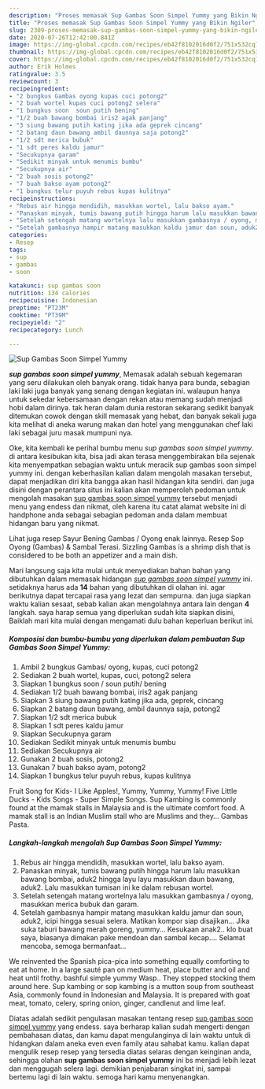 ```yaml
---
description: "Proses memasak Sup Gambas Soon Simpel Yummy yang Bikin Ngiler"
title: "Proses memasak Sup Gambas Soon Simpel Yummy yang Bikin Ngiler"
slug: 2309-proses-memasak-sup-gambas-soon-simpel-yummy-yang-bikin-ngiler
date: 2020-07-26T12:42:00.841Z
image: https://img-global.cpcdn.com/recipes/eb42f8102016d0f2/751x532cq70/sup-gambas-soon-simpel-yummy-foto-resep-utama.jpg
thumbnail: https://img-global.cpcdn.com/recipes/eb42f8102016d0f2/751x532cq70/sup-gambas-soon-simpel-yummy-foto-resep-utama.jpg
cover: https://img-global.cpcdn.com/recipes/eb42f8102016d0f2/751x532cq70/sup-gambas-soon-simpel-yummy-foto-resep-utama.jpg
author: Erik Holmes
ratingvalue: 3.5
reviewcount: 3
recipeingredient:
- "2 bungkus Gambas oyong kupas cuci potong2"
- "2 buah wortel kupas cuci potong2 selera"
- "1 bungkus soon  soun putih bening"
- "1/2 buah bawang bombai iris2 agak panjang"
- "3 siung bawang putih kating jika ada geprek cincang"
- "2 batang daun bawang ambil daunnya saja potong2"
- "1/2 sdt merica bubuk"
- "1 sdt peres kaldu jamur"
- "Secukupnya garam"
- "Sedikit minyak untuk menumis bumbu"
- "Secukupnya air"
- "2 buah sosis potong2"
- "7 buah bakso ayam potong2"
- "1 bungkus telur puyuh rebus kupas kulitnya"
recipeinstructions:
- "Rebus air hingga mendidih, masukkan wortel, lalu bakso ayam."
- "Panaskan minyak, tumis bawang putih hingga harum lalu masukkan bawang bombai, aduk2 hingga layu layu masukkan daun bawang, aduk2. Lalu masukkan tumisan ini ke dalam rebusan wortel."
- "Setelah setengah matang wortelnya lalu masukkan gambasnya / oyong, masukkan merica bubuk dan garam."
- "Setelah gambasnya hampir matang masukkan kaldu jamur dan soun, aduk2, icipi hingga sesuai selera. Matikan kompor siap disajikan... Jika suka taburi bawang merah goreng, yummy... Kesukaan anak2.. klo buat saya, biasanya dimakan pake mendoan dan sambal kecap.... Selamat mencoba, semoga bermanfaat..."
categories:
- Resep
tags:
- sup
- gambas
- soon

katakunci: sup gambas soon 
nutrition: 134 calories
recipecuisine: Indonesian
preptime: "PT23M"
cooktime: "PT39M"
recipeyield: "2"
recipecategory: Lunch

---
```



![Sup Gambas Soon Simpel Yummy](https://img-global.cpcdn.com/recipes/eb42f8102016d0f2/751x532cq70/sup-gambas-soon-simpel-yummy-foto-resep-utama.jpg)

<b><i>sup gambas soon simpel yummy</i></b>, Memasak adalah sebuah kegemaran yang seru dilakukan oleh banyak orang. tidak hanya para bunda, sebagian laki laki juga banyak yang senang dengan kegiatan ini. walaupun hanya untuk sekedar kebersamaan dengan rekan atau memang sudah menjadi hobi dalam dirinya. tak heran dalam dunia restoran sekarang sedikit banyak ditemukan cowok dengan skill memasak yang hebat, dan banyak sekali juga kita melihat di aneka warung makan dan hotel yang menggunakan chef laki laki sebagai juru masak mumpuni nya.

Oke, kita kembali ke perihal bumbu menu <i>sup gambas soon simpel yummy</i>. di antara kesibukan kita, bisa jadi akan terasa menggembirakan bila sejenak kita menyempatkan sebagian waktu untuk meracik sup gambas soon simpel yummy ini. dengan keberhasilan kalian dalam mengolah masakan tersebut, dapat menjadikan diri kita bangga akan hasil hidangan kita sendiri. dan juga disini dengan perantara situs ini kalian akan memperoleh pedoman untuk mengolah masakan <u>sup gambas soon simpel yummy</u> tersebut menjadi menu yang endess dan nikmat, oleh karena itu catat alamat website ini di handphone anda sebagai sebagian pedoman anda dalam membuat hidangan baru yang nikmat.

Lihat juga resep Sayur Bening Gambas / Oyong enak lainnya. Resep Sop Oyong (Gambas) &amp; Sambal Terasi. Sizzling Gambas is a shrimp dish that is considered to be both an appetizer and a main dish.


Mari langsung saja kita mulai untuk menyediakan bahan bahan yang dibutuhkan dalam memasak hidangan <u><i>sup gambas soon simpel yummy</i></u> ini. setidaknya harus ada <b>14</b> bahan yang dibutuhkan di olahan ini. agar berikutnya dapat tercapai rasa yang lezat dan sempurna. dan juga siapkan waktu kalian sesaat, sebab kalian akan mengolahnya antara lain dengan <b>4</b> langkah. saya harap semua yang diperlukan sudah kita siapkan disini, Baiklah mari kita mulai dengan mengamati dulu bahan keperluan berikut ini.

<!--inarticleads1-->

##### Komposisi dan bumbu-bumbu yang diperlukan dalam pembuatan Sup Gambas Soon Simpel Yummy:

1. Ambil 2 bungkus Gambas/ oyong, kupas, cuci potong2
1. Sediakan 2 buah wortel, kupas, cuci, potong2 selera
1. Siapkan 1 bungkus soon / soun putih/ bening
1. Sediakan 1/2 buah bawang bombai, iris2 agak panjang
1. Siapkan 3 siung bawang putih kating jika ada, geprek, cincang
1. Siapkan 2 batang daun bawang, ambil daunnya saja, potong2
1. Siapkan 1/2 sdt merica bubuk
1. Siapkan 1 sdt peres kaldu jamur
1. Siapkan Secukupnya garam
1. Sediakan Sedikit minyak untuk menumis bumbu
1. Sediakan Secukupnya air
1. Gunakan 2 buah sosis, potong2
1. Gunakan 7 buah bakso ayam, potong2
1. Siapkan 1 bungkus telur puyuh rebus, kupas kulitnya


Fruit Song for Kids- I Like Apples!, Yummy, Yummy, Yummy! Five Little Ducks - Kids Songs - Super Simple Songs. Sup Kambing is commonly found at the mamak stalls in Malaysia and is the ultimate comfort food. A mamak stall is an Indian Muslim stall who are Muslims and they… Gambas Pasta. 

<!--inarticleads2-->

##### Langkah-langkah mengolah Sup Gambas Soon Simpel Yummy:

1. Rebus air hingga mendidih, masukkan wortel, lalu bakso ayam.
1. Panaskan minyak, tumis bawang putih hingga harum lalu masukkan bawang bombai, aduk2 hingga layu layu masukkan daun bawang, aduk2. Lalu masukkan tumisan ini ke dalam rebusan wortel.
1. Setelah setengah matang wortelnya lalu masukkan gambasnya / oyong, masukkan merica bubuk dan garam.
1. Setelah gambasnya hampir matang masukkan kaldu jamur dan soun, aduk2, icipi hingga sesuai selera. Matikan kompor siap disajikan... Jika suka taburi bawang merah goreng, yummy... Kesukaan anak2.. klo buat saya, biasanya dimakan pake mendoan dan sambal kecap.... Selamat mencoba, semoga bermanfaat...


We reinvented the Spanish pica-pica into something equally comforting to eat at home. In a large sauté pan on medium heat, place butter and oil and heat until frothy. bashful simple yummy Wasp.. They stopped stocking them around here. Sup kambing or sop kambing is a mutton soup from southeast Asia, commonly found in Indonesian and Malaysia. It is prepared with goat meat, tomato, celery, spring onion, ginger, candlenut and lime leaf. 

Diatas adalah sedikit pengulasan masakan tentang resep <u>sup gambas soon simpel yummy</u> yang endess. saya berharap kalian sudah mengerti dengan pembahasan diatas, dan kamu dapat mengulanginya di lain waktu untuk di hidangkan dalam aneka even even family atau sahabat kamu. kalian dapat mengulik resep resep yang tersedia diatas selaras dengan keinginan anda, sehingga olahan <b>sup gambas soon simpel yummy</b> ini bs menjadi lebih lezat dan menggugah selera lagi. demikian penjabaran singkat ini, sampai bertemu lagi di lain waktu. semoga hari kamu menyenangkan.
